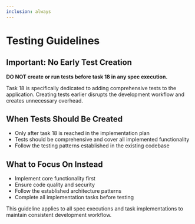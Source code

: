 ```yaml
---
inclusion: always
---
```


# Testing Guidelines

## Important: No Early Test Creation

**DO NOT create or run tests before task 18 in any spec execution.**

Task 18 is specifically dedicated to adding comprehensive tests to the application. Creating tests earlier disrupts the development workflow and creates unnecessary overhead.

## When Tests Should Be Created

- Only after task 18 is reached in the implementation plan
- Tests should be comprehensive and cover all implemented functionality
- Follow the testing patterns established in the existing codebase

## What to Focus On Instead

- Implement core functionality first
- Ensure code quality and security
- Follow the established architecture patterns
- Complete all implementation tasks before testing

This guideline applies to all spec executions and task implementations to maintain consistent development workflow.
